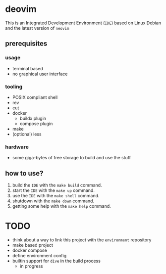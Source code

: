 # deovim

This is an Integrated Development Environment (`IDE`) based on Linux Debian and
the latest version of `neovim`

## prerequisites

### usage

- terminal based
- no graphical user interface

### tooling

- POSIX compliant shell
- rev
- cut
- docker
  - buildx plugin
  - compose plugin
- make
- (optional) less

### hardware

- some giga-bytes of free storage to build and use the stuff

## how to use?

1. build the `IDE` with the `make build` command.
2. start the `IDE` with the `make up` command.
3. use the `IDE` with the `make shell` command.
4. shutdown with the `make down` command.
5. getting some help with the `make help` command.

# TODO

- think about a way to link this project with the `environment` repository
- make based project
- docker compose
- define environment config
- builtin support for `dive` in the build process
  - in progress
